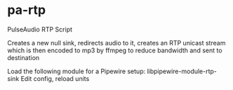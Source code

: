 # pa-rtp
PulseAudio RTP Script

Creates a new null sink, redirects audio to it, creates an RTP unicast stream which is then encoded to mp3 by ffmpeg to reduce bandwidth and sent to destination

Load the following module for a Pipewire setup: libpipewire-module-rtp-sink
Edit config, reload units
